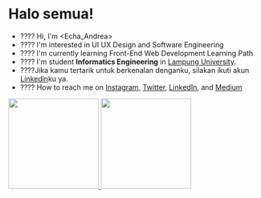 # Halo semua! 

- ???? Hi, I'm <Echa_Andrea>
- ???? I'm interested in UI UX Design and Software Engineering  
- ???? I'm currently learning Front-End Web Development Learning Path
- ???? I'm student **Informatics Engineering** in [Lampung University](https://www.unila.ac.id/).
- ????Jika kamu tertarik untuk berkenalan denganku, silakan ikuti akun [Linkedin](https://www.linkedin.com/in/echa-andrea-gustiar/)ku ya.
- ???? How to reach me on 
<a href="https://www.instagram.com/<USERNAME_ANDA>/" target="_blank">Instagram</a>, 
<a href="https://twitter.com/<USERNAME_ANDA>"  target="_blank">Twitter</a>, 
<a href="https://www.linkedin.com/in/<ECHA_ANDREA>/" target="https://www.linkedin.com/in/echa-andrea-gustiar">LinkedIn</a>, and 
<a href="https://medium.com/@<USERNAME_ANDA>" target="_blank">Medium</a>

<p align="left">
<a href="https://github.com/EchaAndrea">
  <img height="180em" src="https://github-readme-stats-eight-theta.vercel.app/api?username=gilangadhan&show_icons=true&theme=algolia&include_all_commits=true&count_private=true"/>
  <img height="180em" src="https://github-readme-stats-eight-theta.vercel.app/api/top-langs/?username=gilangadhan&layout=compact&langs_count=8&theme=algolia"/>
</a>
</p>
